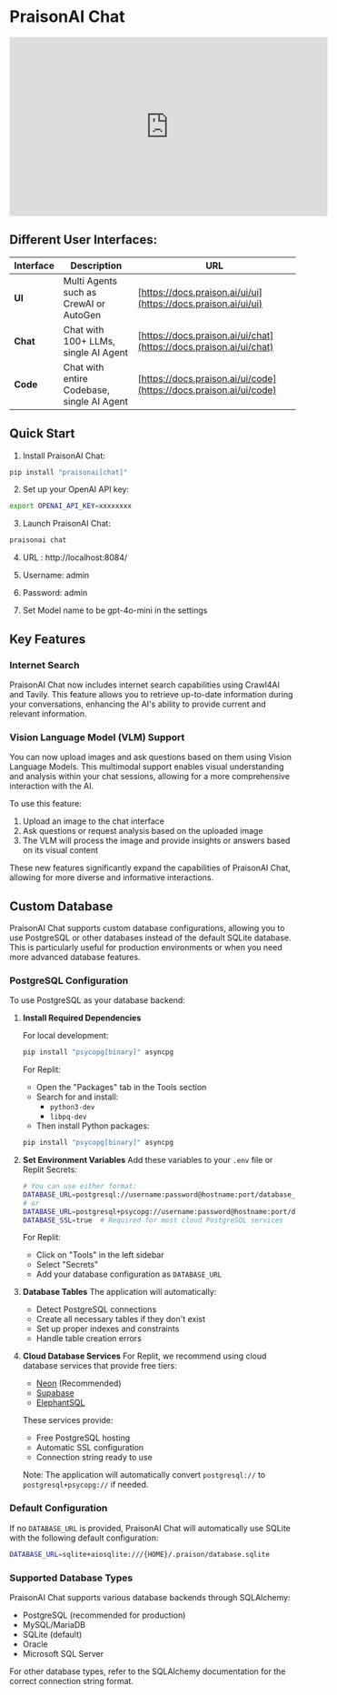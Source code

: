 # PraisonAI Chat

<iframe width="560" height="315" src="https://www.youtube.com/embed/sw3uDqn2h1Y" title="YouTube video player" frameborder="0" allow="accelerometer; autoplay; clipboard-write; encrypted-media; gyroscope; picture-in-picture" allowfullscreen></iframe>

## Different User Interfaces:

| Interface | Description | URL |
|---|---|---|
| **UI** | Multi Agents such as CrewAI or AutoGen | [https://docs.praison.ai/ui/ui](https://docs.praison.ai/ui/ui) |
| **Chat** | Chat with 100+ LLMs, single AI Agent | [https://docs.praison.ai/ui/chat](https://docs.praison.ai/ui/chat) |
| **Code** | Chat with entire Codebase, single AI Agent | [https://docs.praison.ai/ui/code](https://docs.praison.ai/ui/code) |

## Quick Start

1. Install PraisonAI Chat:
```bash
pip install "praisonai[chat]"
```

2. Set up your OpenAI API key:
```bash
export OPENAI_API_KEY=xxxxxxxx
```

3. Launch PraisonAI Chat:
```bash
praisonai chat
```

4. URL : http://localhost:8084/

5. Username: admin

6. Password: admin

7. Set Model name to be gpt-4o-mini in the settings


## Key Features

### Internet Search

PraisonAI Chat now includes internet search capabilities using Crawl4AI and Tavily. This feature allows you to retrieve up-to-date information during your conversations, enhancing the AI's ability to provide current and relevant information.

### Vision Language Model (VLM) Support

You can now upload images and ask questions based on them using Vision Language Models. This multimodal support enables visual understanding and analysis within your chat sessions, allowing for a more comprehensive interaction with the AI.

To use this feature:
1. Upload an image to the chat interface
2. Ask questions or request analysis based on the uploaded image
3. The VLM will process the image and provide insights or answers based on its visual content

These new features significantly expand the capabilities of PraisonAI Chat, allowing for more diverse and informative interactions.

## Custom Database

PraisonAI Chat supports custom database configurations, allowing you to use PostgreSQL or other databases instead of the default SQLite database. This is particularly useful for production environments or when you need more advanced database features.

### PostgreSQL Configuration

To use PostgreSQL as your database backend:

1. **Install Required Dependencies**

   For local development:
   ```bash
   pip install "psycopg[binary]" asyncpg
   ```

   For Replit:
   - Open the "Packages" tab in the Tools section
   - Search for and install:
     - `python3-dev`
     - `libpq-dev`
   - Then install Python packages:
   ```bash
   pip install "psycopg[binary]" asyncpg
   ```

2. **Set Environment Variables**
   Add these variables to your `.env` file or Replit Secrets:
   ```bash
   # You can use either format:
   DATABASE_URL=postgresql://username:password@hostname:port/database_name
   # or
   DATABASE_URL=postgresql+psycopg://username:password@hostname:port/database_name
   DATABASE_SSL=true  # Required for most cloud PostgreSQL services
   ```

   For Replit:
   - Click on "Tools" in the left sidebar
   - Select "Secrets"
   - Add your database configuration as `DATABASE_URL`

3. **Database Tables**
   The application will automatically:
   - Detect PostgreSQL connections
   - Create all necessary tables if they don't exist
   - Set up proper indexes and constraints
   - Handle table creation errors

4. **Cloud Database Services**
   For Replit, we recommend using cloud database services that provide free tiers:
   - [Neon](https://neon.tech) (Recommended)
   - [Supabase](https://supabase.com)
   - [ElephantSQL](https://www.elephantsql.com)

   These services provide:
   - Free PostgreSQL hosting
   - Automatic SSL configuration
   - Connection string ready to use

   Note: The application will automatically convert `postgresql://` to `postgresql+psycopg://` if needed.

### Default Configuration

If no `DATABASE_URL` is provided, PraisonAI Chat will automatically use SQLite with the following default configuration:
```bash
DATABASE_URL=sqlite+aiosqlite:///{HOME}/.praison/database.sqlite
```

### Supported Database Types

PraisonAI Chat supports various database backends through SQLAlchemy:
- PostgreSQL (recommended for production)
- MySQL/MariaDB
- SQLite (default)
- Oracle
- Microsoft SQL Server

For other database types, refer to the SQLAlchemy documentation for the correct connection string format.
